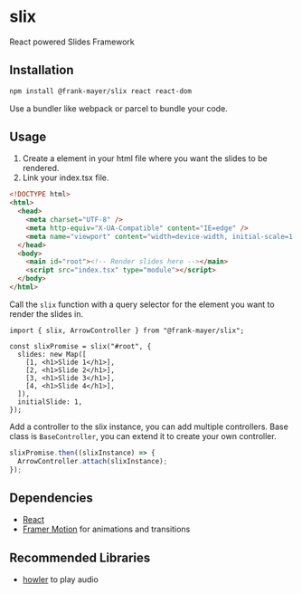 # slix

React powered Slides Framework

## Installation

```bash
npm install @frank-mayer/slix react react-dom
```

Use a bundler like webpack or parcel to bundle your code.

## Usage

1. Create a element in your html file where you want the slides to be rendered.
1. Link your index.tsx file.

```html
<!DOCTYPE html>
<html>
  <head>
    <meta charset="UTF-8" />
    <meta http-equiv="X-UA-Compatible" content="IE=edge" />
    <meta name="viewport" content="width=device-width, initial-scale=1.0" />
  </head>
  <body>
    <main id="root"><!-- Render slides here --></main>
    <script src="index.tsx" type="module"></script>
  </body>
</html>
```

Call the `slix` function with a query selector for the element you want to render the slides in.

```tsx
import { slix, ArrowController } from "@frank-mayer/slix";

const slixPromise = slix("#root", {
  slides: new Map([
    [1, <h1>Slide 1</h1>],
    [2, <h1>Slide 2</h1>],
    [3, <h1>Slide 3</h1>],
    [4, <h1>Slide 4</h1>],
  ]),
  initialSlide: 1,
});
```

Add a controller to the slix instance, you can add multiple controllers. Base class is `BaseController`, you can extend it to create your own controller.

```typescript
slixPromise.then((slixInstance) => {
  ArrowController.attach(slixInstance);
});
```

## Dependencies

- [React](https://reactjs.org)
- [Framer Motion](https://www.framer.com/motion) for animations and transitions

## Recommended Libraries

- [howler](https://www.npmjs.com/package/howler) to play audio
